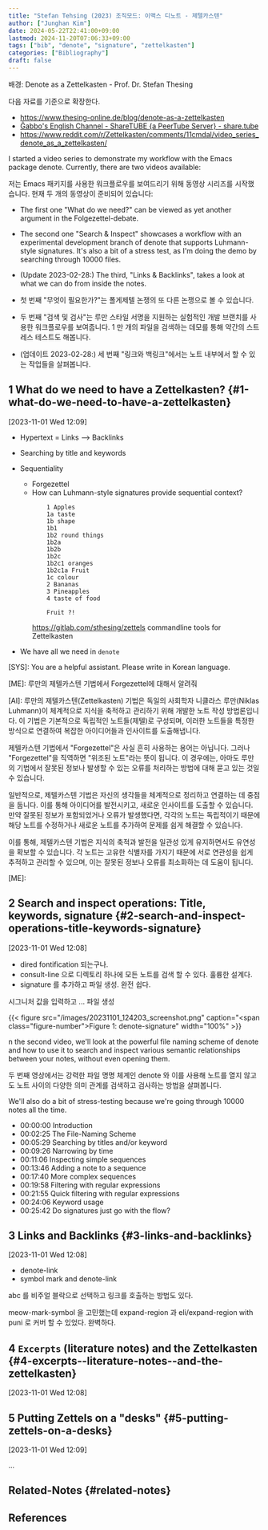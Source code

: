 ```yaml
---
title: "Stefan Tehsing (2023) 조직모드: 이맥스 디노트 - 제텔카스텐"
author: ["Junghan Kim"]
date: 2024-05-22T22:41:00+09:00
lastmod: 2024-11-20T07:06:33+09:00
tags: ["bib", "denote", "signature", "zettelkasten"]
categories: ["Bibliography"]
draft: false
---
```


배경: Denote as a Zettelkasten - Prof. Dr. Stefan Thesing

다음 자료를 기준으로 확장한다.

-   <https://www.thesing-online.de/blog/denote-as-a-zettelkasten>
-   [Ĝabbo's English Channel - ShareTUBE {a PeerTube Server} - share.tube](https://share.tube/c/gxabbo_english/videos)
-   <https://www.reddit.com/r/Zettelkasten/comments/11cmdal/video_series_denote_as_a_zettelkasten/>

I started a video series to demonstrate my workflow with the Emacs package denote. Currently, there are two videos available:

저는 Emacs 패키지를 사용한 워크플로우를 보여드리기 위해 동영상 시리즈를 시작했습니다. 현재 두 개의 동영상이 준비되어 있습니다:

-   The first one "What do we need?" can be viewed as yet another argument in the Folgezettel-debate.
-   The second one "Search &amp; Inspect" showcases a workflow with an experimental development branch of denote that supports Luhmann-style signatures. It's also a bit of a stress test, as I'm doing the demo by searching through 10000 files.
-   (Update 2023-02-28:) The third, "Links &amp; Backlinks", takes a look at what we can do from inside the notes.

-   첫 번째 "무엇이 필요한가?"는 폴게제텔 논쟁의 또 다른 논쟁으로 볼 수 있습니다.
-   두 번째 "검색 및 검사"는 루만 스타일 서명을 지원하는 실험적인 개발 브랜치를 사용한 워크플로우를 보여줍니다. 1 만 개의 파일을 검색하는 데모를 통해 약간의 스트레스 테스트도 해봅니다.
-   (업데이트 2023-02-28:) 세 번째 "링크와 백링크"에서는 노트 내부에서 할 수 있는 작업들을 살펴봅니다.


## 1 What do we need to have a Zettelkasten? {#1-what-do-we-need-to-have-a-zettelkasten}

<span class="timestamp-wrapper"><span class="timestamp">[2023-11-01 Wed 12:09]</span></span>

-   Hypertext = Links --&gt; Backlinks
-   Searching by title and keywords
-   Sequentiality
    -   Forgezettel
    -   How can Luhmann-style signatures provide sequential context?
        ```text
            1 Apples
            1a taste
            1b shape
            1b1
            1b2 round things
            1b2a
            1b2b
            1b2c
            1b2c1 oranges
            1b2c1a Fruit
            1c colour
            2 Bananas
            3 Pineapples
            4 taste of food

            Fruit ?!
        ```
        <https://gitlab.com/sthesing/zettels> commandline tools for Zettelkasten

-   We have all we need in `denote`

<div class="ai">

[SYS]: You are a helpful assistant. Please write in Korean language.

[ME]: 루만의 제텔카스텐 기법에서 Forgezettel에 대해서 알려줘

[AI]: 루만의 제텔카스텐(Zettelkasten) 기법은 독일의 사회학자 니클라스 루만(Niklas Luhmann)이 체계적으로 지식을 축적하고 관리하기 위해 개발한 노트 작성 방법론입니다. 이 기법은 기본적으로 독립적인 노트들(제텔)로 구성되며, 이러한 노트들을 특정한 방식으로 연결하여 복잡한 아이디어들과 인사이트를 도출해냅니다.

제텔카스텐 기법에서 "Forgezettel"은 사실 흔히 사용하는 용어는 아닙니다. 그러나 "Forgezettel"을 직역하면 "위조된 노트"라는 뜻이 됩니다. 이 경우에는, 아마도 루만의 기법에서 잘못된 정보나 발생할 수 있는 오류를 처리하는 방법에 대해 묻고 있는 것일 수 있습니다.

일반적으로, 제텔카스텐 기법은 자신의 생각들을 체계적으로 정리하고 연결하는 데 중점을 둡니다. 이를 통해 아이디어를 발전시키고, 새로운 인사이트를 도출할 수 있습니다. 만약 잘못된 정보가 포함되었거나 오류가 발생했다면, 각각의 노트는 독립적이기 때문에 해당 노트를 수정하거나 새로운 노트를 추가하여 문제를 쉽게 해결할 수 있습니다.

이를 통해, 제텔카스텐 기법은 지식의 축적과 발전을 일관성 있게 유지하면서도 유연성을 확보할 수 있습니다. 각 노트는 고유한 식별자를 가지기 때문에 서로 연관성을 쉽게 추적하고 관리할 수 있으며, 이는 잘못된 정보나 오류를 최소화하는 데 도움이 됩니다.

[ME]:

</div>


## 2 Search and inspect operations: Title, keywords, signature {#2-search-and-inspect-operations-title-keywords-signature}

<span class="timestamp-wrapper"><span class="timestamp">[2023-11-01 Wed 12:08]</span></span>

-   dired fontification 되는구나.
-   consult-line 으로 디렉토리 하나에 모든 노트를 검색 할 수 있다. 훌륭한 설계다.
-   signature 를 추가하고 파일 생성. 완전 쉽다.

시그니처 값을 입력하고 ... 파일 생성

{{< figure src="/images/20231101_124203_screenshot.png" caption="<span class=\"figure-number\">Figure 1: </span>denote-signature" width="100%" >}}

n the second video, we'll look at the powerful file naming scheme of denote and how to use it to search and inspect various semantic relationships between your notes, without even opening them.

두 번째 영상에서는 강력한 파일 명명 체계인 denote 와 이를 사용해 노트를 열지 않고도 노트 사이의 다양한 의미 관계를 검색하고 검사하는 방법을 살펴봅니다.

We'll also do a bit of stress-testing because we're going through 10000 notes all the time.

-   00:00:00 Introduction
-   00:02:25 The File-Naming Scheme
-   00:05:29 Searching by titles and/or keyword
-   00:09:26 Narrowing by time
-   00:11:06 Inspecting simple sequences
-   00:13:46 Adding a note to a sequence
-   00:17:40 More complex sequences
-   00:19:58 Filtering with regular expressions
-   00:21:55 Quick filtering with regular expressions
-   00:24:06 Keyword usage
-   00:25:42 Do signatures just go with the flow?


## 3 Links and Backlinks {#3-links-and-backlinks}

<span class="timestamp-wrapper"><span class="timestamp">[2023-11-01 Wed 12:08]</span></span>

-   denote-link
-   symbol mark and denote-link

abc 를 비주얼 블락으로 선택하고 링크를 호출하는 방법도 있다.

meow-mark-symbol 을 고민했는데 expand-region 과 eli/expand-region with puni 로 커버 할 수 있었다. 완벽하다.


## 4 `Excerpts` (literature notes) and the Zettelkasten {#4-excerpts--literature-notes--and-the-zettelkasten}

<span class="timestamp-wrapper"><span class="timestamp">[2023-11-01 Wed 12:08]</span></span>


## 5 Putting Zettels on a "desks" {#5-putting-zettels-on-a-desks}

<span class="timestamp-wrapper"><span class="timestamp">[2023-11-01 Wed 12:09]</span></span>

...


## Related-Notes {#related-notes}

## References

<style>.csl-entry{text-indent: -1.5em; margin-left: 1.5em;}</style><div class="csl-bib-body">
</div>
